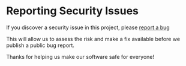 # Reporting Security Issues

If you discover a security issue in this project, please <a href="https://github.com/detrash/recy-network/issues/new?assignees=&labels=type%3A+bug&template=bug_report.yml&title=%F0%9F%90%9B+Bug+Report%3A+">report a bug</a>

This will allow us to assess the risk and make a fix available before we
publish a public bug report.

Thanks for helping us make our software safe for everyone!
